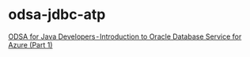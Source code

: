 # odsa-jdbc-atp
[ODSA for Java Developers - Introduction to Oracle Database Service for Azure (Part 1)](https://medium.com/oracledevs/odsa-for-java-developers-introduction-to-oracle-database-service-for-azure-part-1-bff24c787055)
